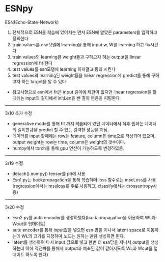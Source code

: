 # ESNpy
ESN(Echo-State-Network)
1. 전체적으로 ESN을 학습에 있어서는 먼저 ESN에 알맞은 parameters를 입력하고 정의한다
2. train values를 esn모델에 learning을 통해 input w, W를 learning 하고 fix시킨다
3. train values의 learning된 weight들과 구하고자 하는 output을 linear regression에 fit 한다
3. test values를 esn모델에 learning 하지말고 통과 시킨다
4. test values의 learning된 weight들을 linear regression에 predict를 통해 구하고자 하는 target을 알 수 있다
* 참고사항으로 esn에서 fit은 input 길이에 제한이 없지만 linear regression을 할 때에는 input의 길이에서 initLen을 뺀 길이 만큼을 피팅한다

--------------------
3/10 추가 수정
* generative mode를 통해 fit 까지 학습되어 있던 데이터에서 직후 원하는 데이터의 길이만큼을 predict 할 수 있는 강력한 성능을 지님. 
* 데이터를 input 할때에는 row는 feature, column은 time으로 작성되어 있으며, output weight는 row는 time, column은 weight의 갯수이다.
* numpy에서 torch를 통해 gpu 연산이 가능하도록 변경하였음.
---------------------
3/19 수정
* detach().numpy() tensor를 plt에 사용
* Esn1.py는 backpropagation을 통해 학습하며 loss 함수로는 mseLoss를 사용 (regression에서는 mseloss를 주로 사용하고, classify에서는 crossentropy사용)
----------------------
3/20 수정
* Esn2.py를 auto encoder를 생성하였다(back propagation을 이용하여 WL과 Wout을 업데이트)
* auto encoder를 통해 input값을 넣으면 esn 망을 지나서 latent space로 이동하는데 WL의 크기를 지정하여 노드는 원하는 만큼 생성하면 된다.
* latent를 생성하여 다시 input 값으로 넣고 한번 더 esn망을 지나서 output을 생성하는데 이에 역전파를 통해서 output과 예측된 값이 같아지도록 WL과 Wout을 업데이트 하도록 한다)

